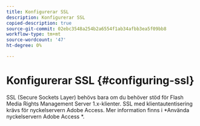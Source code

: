 ```yaml
---
title: Konfigurerar SSL
description: Konfigurerar SSL
copied-description: true
source-git-commit: 02ebc3548a254b2a6554f1ab34afbb3ea5f09bb8
workflow-type: tm+mt
source-wordcount: '47'
ht-degree: 0%

---
```


# Konfigurerar SSL {#configuring-ssl}

SSL (Secure Sockets Layer) behövs bara om du behöver stöd för Flash Media Rights Management Server 1.x-klienter. SSL med klientautentisering krävs för nyckelservern Adobe Access. Mer information finns i *Använda nyckelservern Adobe Access *.

